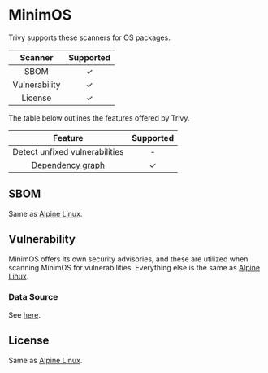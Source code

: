 # MinimOS
Trivy supports these scanners for OS packages.

|    Scanner    | Supported |
| :-----------: | :-------: |
|     SBOM      |     ✓     |
| Vulnerability |     ✓     |
|    License    |     ✓     |

The table below outlines the features offered by Trivy.

|               Feature                | Supported |
|:------------------------------------:|:---------:|
|    Detect unfixed vulnerabilities    |     -     |
| [Dependency graph][dependency-graph] |     ✓     |

## SBOM
Same as [Alpine Linux](alpine.md#sbom).

## Vulnerability
MinimOS offers its own security advisories, and these are utilized when scanning MinimOS for vulnerabilities.
Everything else is the same as [Alpine Linux](alpine.md#vulnerability).

### Data Source
See [here](../../scanner/vulnerability.md#data-sources).

## License
Same as [Alpine Linux](alpine.md#license).

[dependency-graph]: ../../configuration/reporting.md#show-origins-of-vulnerable-dependencies
[secdb]: https://packages.mini.dev/advisories/secdb/security.json